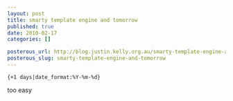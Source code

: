 ```yaml
--- 
layout: post
title: smarty template engine and tomorrow
published: true
date: 2010-02-17
categories: []

posterous_url: http://blog.justin.kelly.org.au/smarty-template-engine-and-tomorrow
posterous_slug: smarty-template-engine-and-tomorrow
---
```


```
{+1 days|date_format:%Y-%m-%d}
```

too easy
